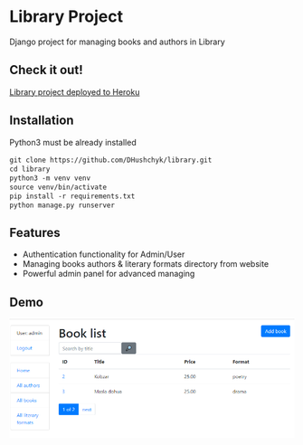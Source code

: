 # Library Project

Django project for managing books and authors in Library

## Check it out!

[Library project deployed to Heroku](https://library-dh.herokuapp.com/)

## Installation

Python3 must be already installed

```shell
git clone https://github.com/DHushchyk/library.git
cd library
python3 -m venv venv
source venv/bin/activate
pip install -r requirements.txt
python manage.py runserver
```

## Features

* Authentication functionality for Admin/User
* Managing books authors & literary formats directory from website
* Powerful admin panel for advanced managing

## Demo

![Website Interface](demo.PNG)
